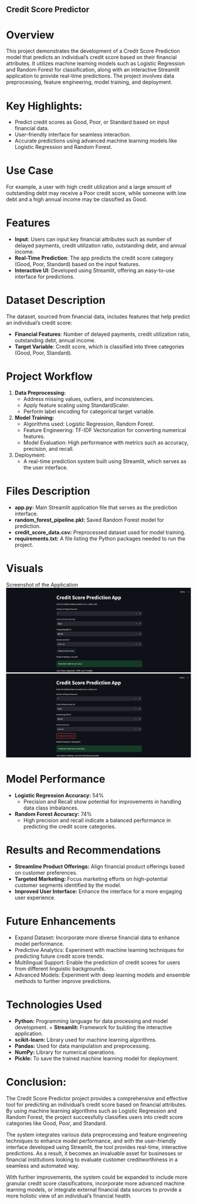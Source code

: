 ## Credit Score Predictor

# Overview
This project demonstrates the development of a Credit Score Prediction model that predicts an individual’s credit score based on their financial attributes. It utilizes machine learning models such as Logistic Regression and Random Forest for classification, along with an interactive Streamlit application to provide real-time predictions. The project involves data preprocessing, feature engineering, model training, and deployment.

# Key Highlights:
- Predict credit scores as Good, Poor, or Standard based on input financial data.
- User-friendly interface for seamless interaction.
- Accurate predictions using advanced machine learning models like Logistic Regression and Random Forest.

# Use Case
For example, a user with high credit utilization and a large amount of outstanding debt may receive a Poor credit score, while someone with low debt and a high annual income may be classified as Good.

# Features
- **Input**: Users can input key financial attributes such as number of delayed payments, credit utilization ratio, outstanding debt, and annual income.
- **Real-Time Prediction**: The app predicts the credit score category (Good, Poor, Standard) based on the input features.
- **Interactive UI**: Developed using Streamlit, offering an easy-to-use interface for predictions.

# Dataset Description
The dataset, sourced from financial data, includes features that help predict an individual’s credit score:

- **Financial Features**: Number of delayed payments, credit utilization ratio, outstanding debt, annual income.
- **Target Variable**: Credit score, which is classified into three categories (Good, Poor, Standard).

# Project Workflow
1. **Data Preprocessing:**
    - Address missing values, outliers, and inconsistencies.
    - Apply feature scaling using StandardScaler.
    - Perform label encoding for categorical target variable.
2. **Model Training:**
    - Algorithms used: Logistic Regression, Random Forest.
    - Feature Engineering: TF-IDF Vectorization for converting numerical features.
    - Model Evaluation: High performance with metrics such as accuracy, precision, and recall.
3. Deployment:
    - A real-time prediction system built using Streamlit, which serves as the user interface.

# Files Description
- **app.py:** Main Streamlit application file that serves as the prediction interface.
- **random_forest_pipeline.pkl:** Saved Random Forest model for prediction.
- **credit_score_data.csv:** Preprocessed dataset used for model training.
- **requirements.txt:** A file listing the Python packages needed to run the project.

# Visuals
Screenshot of the Application
![GOOD](good.png)
![STANDARD](standard.png)

# Model Performance
 - **Logistic Regression Accuracy:** 54%
     - Precision and Recall show potential for improvements in handling data class imbalances.
- **Random Forest Accuracy:** 74%
     - High precision and recall indicate a balanced performance in predicting the credit score categories.

# Results and Recommendations
- **Streamline Product Offerings:** Align financial product offerings based on customer preferences.
- **Targeted Marketing:** Focus marketing efforts on high-potential customer segments identified by the model.
- **Improved User Interface:** Enhance the interface for a more engaging user experience.

# Future Enhancements
- Expand Dataset: Incorporate more diverse financial data to enhance model performance.
- Predictive Analytics: Experiment with machine learning techniques for predicting future credit score trends.
- Multilingual Support: Enable the prediction of credit scores for users from different linguistic backgrounds.
- Advanced Models: Experiment with deep learning models and ensemble methods to further improve predictions.

# Technologies Used
- **Python:** Programming language for data processing and model development.
= **Streamlit:** Framework for building the interactive application.
- **scikit-learn:** Library used for machine learning algorithms.
- **Pandas:** Used for data manipulation and preprocessing.
- **NumPy:** Library for numerical operations.
- **Pickle:** To save the trained machine learning model for deployment.

# Conclusion:
The Credit Score Predictor project provides a comprehensive and effective tool for predicting an individual’s credit score based on financial attributes. By using machine learning algorithms such as Logistic Regression and Random Forest, the project successfully classifies users into credit score categories like Good, Poor, and Standard.

The system integrates various data preprocessing and feature engineering techniques to enhance model performance, and with the user-friendly interface developed using Streamlit, the tool provides real-time, interactive predictions. As a result, it becomes an invaluable asset for businesses or financial institutions looking to evaluate customer creditworthiness in a seamless and automated way.

With further improvements, the system could be expanded to include more granular credit score classifications, incorporate more advanced machine learning models, or integrate external financial data sources to provide a more holistic view of an individual’s financial health.
